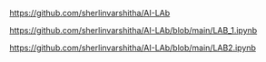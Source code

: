 https://github.com/sherlinvarshitha/AI-LAb


https://github.com/sherlinvarshitha/AI-LAb/blob/main/LAB_1.ipynb

https://github.com/sherlinvarshitha/AI-LAb/blob/main/LAB2.ipynb
